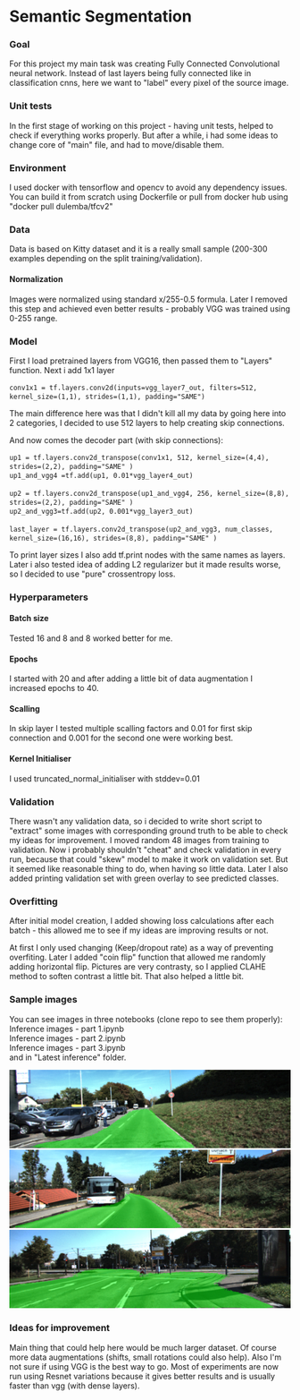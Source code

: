 # Semantic Segmentation


### Goal
For this project my main task was creating Fully Connected Convolutional neural network. 
Instead of last layers being fully connected like in classification cnns, here we want to "label" every pixel of the source image.

### Unit tests
In the first stage of working on this project - having unit tests, helped to check if everything works properly. But after a while, i had some ideas to change core of "main" file, and had to move/disable them. 

### Environment
I used docker with tensorflow and opencv to avoid any dependency issues. You can build it from scratch using Dockerfile or pull from docker hub using "docker pull dulemba/tfcv2"

### Data 
Data is based on Kitty dataset and it is a really small sample (200-300 examples depending on the split training/validation).

#### Normalization
Images were normalized using standard x/255-0.5 formula. Later I removed this step and achieved even better results - probably VGG was trained using 0-255 range. 

### Model
First I load pretrained layers from VGG16, then passed them to "Layers" function. 
Next i add 1x1 layer    

    conv1x1 = tf.layers.conv2d(inputs=vgg_layer7_out, filters=512, kernel_size=(1,1), strides=(1,1), padding="SAME")

The main difference here was that I didn't kill all my data by going here into 2 categories, I decided to use 512 layers to help creating skip connections.


And now comes the decoder part (with skip connections):

    up1 = tf.layers.conv2d_transpose(conv1x1, 512, kernel_size=(4,4), strides=(2,2), padding="SAME" )
    up1_and_vgg4 =tf.add(up1, 0.01*vgg_layer4_out)

    up2 = tf.layers.conv2d_transpose(up1_and_vgg4, 256, kernel_size=(8,8), strides=(2,2), padding="SAME" )
    up2_and_vgg3=tf.add(up2, 0.001*vgg_layer3_out)

    last_layer = tf.layers.conv2d_transpose(up2_and_vgg3, num_classes, kernel_size=(16,16), strides=(8,8), padding="SAME" )

To print layer sizes I also add tf.print nodes with the same names as layers.
Later i also tested idea of adding L2 regularizer but it made results worse, so I decided to use "pure" crossentropy loss.



### Hyperparameters
#### Batch size
Tested 16 and 8 and 8 worked better for me.

#### Epochs
I started with 20 and after adding a little bit of data augmentation I increased epochs to 40.

#### Scalling
In skip layer I tested multiple scalling factors and 0.01 for first skip connection and 0.001 for the second one were working best.

#### Kernel Initialiser
I used truncated_normal_initialiser with stddev=0.01


### Validation
There wasn't any validation data, so i decided to write short script to "extract" some images with corresponding ground truth to be able to check my ideas for improvement. I moved random 48 images from training to validation. Now i probably shouldn't "cheat" and check validation in every run, because that could "skew" model to make it work on validation set. But it seemed like reasonable thing to do, when having so little data. 
Later I also added printing validation set with green overlay to see predicted classes. 


### Overfitting
After initial model creation, I added showing loss calculations after each batch - this allowed me to see if my ideas are improving results or not. 

At first I only used changing (Keep/dropout rate) as a way of preventing overfiting. Later I added "coin flip" function that allowed me randomly adding horizontal flip. Pictures are very contrasty, so I applied CLAHE method to soften contrast a little bit. That also helped a little bit. 


### Sample images

You can see images in three notebooks (clone repo to see them properly):  
Inference images - part 1.ipynb   
Inference images - part 2.ipynb   
Inference images - part 3.ipynb  
and in "Latest inference" folder.

![Sample image 1](latest_inference/um_000014.png)  
![Sample image 1](latest_inference/um_000032.png)  
![Sample image 1](latest_inference/umm_000003.png)  


### Ideas for improvement
Main thing that could help here would be much larger dataset. Of course more data augmentations (shifts, small rotations could also help). Also I'm not sure if using VGG is the best way to go. Most of experiments are now run using Resnet variations because it gives better results and is usually faster than vgg (with dense layers). 

